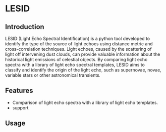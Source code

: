 # LESID

## Introduction

LESID (Light Echo Spectral Identification) is a python tool developed to identify the type of the source of light echoes using distance metric and cross-correlation techniques. Light echoes, caused by the scattering of light off intervening dust clouds, can provide valuable information about the historical light emissions of celestial objects. By comparing light echo spectra with a library of light echo spectral templates, LESID aims to classify and identify the origin of the light echo, such as supernovae, novae, variable stars or other astronomical transients.

## Features

- Comparison of light echo spectra with a library of light echo templates.
- support


## Usage




